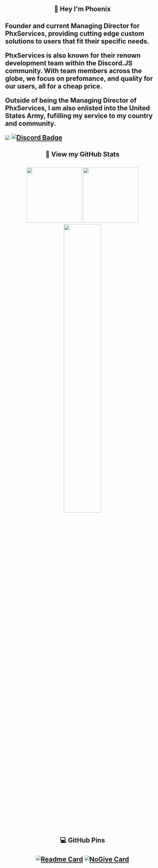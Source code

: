 <h2 align="center"> 👋 <strong> Hey I'm Phoenix</strong> <h2>

Founder and current Managing Director for PhxServices, providing cutting edge custom solutions to users that fit their specific needs. 

PhxServices is also known for their renown development team within the Discord.JS community. With team members across the globe, we focus on prefomance, and quality for our users, all for a cheap price. 

Outside of being the Managing Director of PhxServices, I am also enlisted into the United States Army, fufilling my service to my country and community. 

![](https://komarev.com/ghpvc/?username=Phoenix557&label=Views&color=blue&style=flat) [![Discord Badge](https://img.shields.io/badge/-Discord-9B9B9B?style=flat-square&logo=Discord&logoColor=blue)](https://discord.gg/TgfWXnJRxN)

<h2 align="center"> 🗽<strong> View my GitHub Stats</strong><h2>

  <div align="center"> 

<img height="180em" src="https://github-readme-stats.vercel.app/api?username=Phoenix557&show_icons=true&title_color=5865F2&icon_color=5865F2&text_color=FFFFFF&bg_color=171B23&include_all_commits=true&count_private=true"
/>
<img height="180em" src="https://github-readme-stats.vercel.app/api/top-langs/?username=Phoenix557&layout=compact&langs_count=8&title_color=5865F2&icon_color=5865F2&text_color=FFFFFF&bg_color=171B23&hide=css"/>
<img width="49%" src="https://github-readme-streak-stats.herokuapp.com/?user=Phoenix557&fire=5865F2&fire=5865F2&currStreakNum=ffffff&sideLabels=5865F2&currStreakLabel=5865F2&stroke=5865F2&sideNums=ffffff&dates=ffffff&border=ffffff&text_color=FFFFFF&background=171B23" />
  </div>

<br>
<h2 align="center" > 💻 <strong>GitHub Pins</strong> <h2>

  <div align="center"> 

[![Readme Card](https://github-readme-stats.vercel.app/api/pin/?username=phoenix557&repo=phoenix557&bg_color=171B23)](https://github.com/phoenix557/phoenix557) [![NoGive Card](https://github-readme-stats.vercel.app/api/pin/?username=phoenix557&repo=nogive&bg_color=171B23)](https://github.com/phoenix557/nogive)
      </div>
